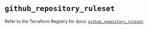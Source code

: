 # `github_repository_ruleset`

Refer to the Terraform Registry for docs: [`github_repository_ruleset`](https://registry.terraform.io/providers/integrations/github/6.2.3/docs/resources/repository_ruleset).
